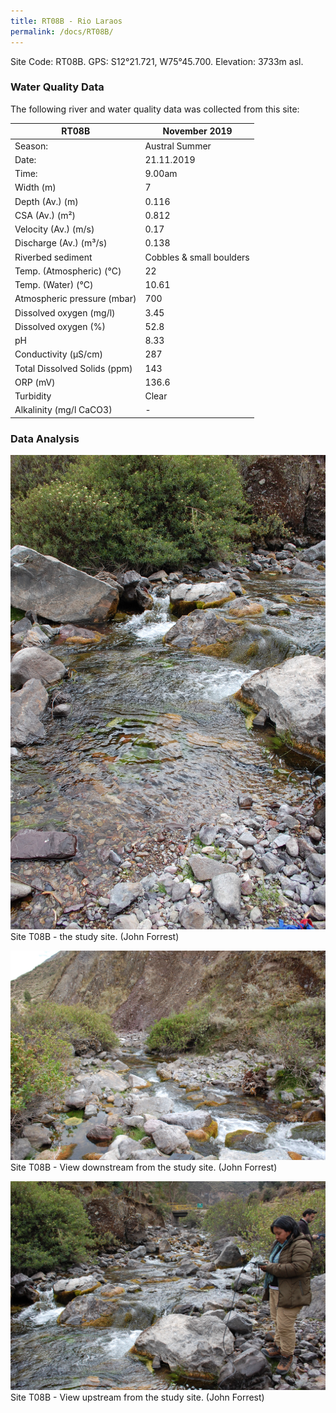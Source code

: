 ```yaml
---
title: RT08B - Rio Laraos
permalink: /docs/RT08B/
---
```



Site Code: RT08B.  GPS: S12°21.721, W75°45.700. Elevation:
3733m asl.

### Water Quality Data

The following river and water quality data was collected from this site:

| RT08B                        | November 2019                 | 
|------------------------------|-------------------------------|
| Season:                      | Austral Summer                |
| Date:                        | 21.11.2019                    |
| Time:                        | 9.00am                        |
| Width (m)                    | 7                             |
| Depth (Av.) (m)              | 0.116                         |
| CSA (Av.) (m²)               | 0.812                         |
| Velocity (Av.) (m/s)         | 0.17                          |
| Discharge (Av.) (m³/s)       | 0.138                         |
| Riverbed sediment            | Cobbles & small boulders      |
| Temp. (Atmospheric) (°C)     | 22                            |
| Temp. (Water) (°C)           | 10.61                         |
| Atmospheric pressure (mbar)  | 700                           |
| Dissolved oxygen (mg/l)      | 3.45                          |
| Dissolved oxygen (%)         | 52.8                          |
| pH                           | 8.33                          |
| Conductivity (µS/cm)         | 287                           |
| Total Dissolved Solids (ppm) | 143                           |
| ORP (mV)                     | 136.6                         |
| Turbidity                    | Clear                         |
| Alkalinity (mg/l CaCO3)  |   -   |

### Data Analysis


![Site T08B - the study site. (John Forrest)](/assets/SiteDescriptions/T8/T8BStudysite.JPG)
Site T08B - the study site. (John Forrest)


![Site T08B - View downstream from the study site. (John Forrest)](/assets/SiteDescriptions/T8/T8BViewdownstream.JPG)
Site T08B - View downstream from the study site. (John Forrest)


![Site T08B - View upstream from the study site. (John Forrest)](/assets/SiteDescriptions/T8/T8BViewupstream.JPG)
Site T08B - View upstream from the study site. (John Forrest)
